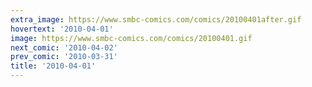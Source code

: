 ```yaml
---
extra_image: https://www.smbc-comics.com/comics/20100401after.gif
hovertext: '2010-04-01'
image: https://www.smbc-comics.com/comics/20100401.gif
next_comic: '2010-04-02'
prev_comic: '2010-03-31'
title: '2010-04-01'
---
```


